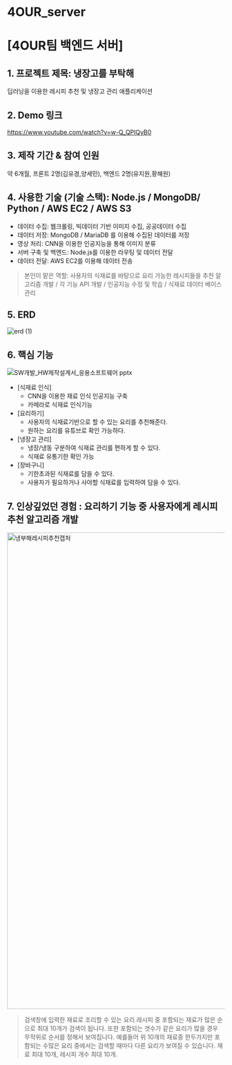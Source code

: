 # 4OUR_server
# [4OUR팀 백엔드 서버]
## 1. 프로젝트 제목: 냉장고를 부탁해
딥러닝을 이용한 레시피 추천 및 냉장고 관리 애플리케이션

## 2. Demo 링크
https://www.youtube.com/watch?v=w-Q_QPlQyB0

## 3. 제작 기간 & 참여 인원
약 6개월, 프론트 2명(김유경,양세민), 백엔드 2명(유지원,황혜원)
 
## 4. 사용한 기술 (기술 스택): Node.js / MongoDB/ Python / AWS EC2 / AWS S3
  - 데이터 수집: 웹크롤링, 빅데이터 기반 이미지 수집, 공공데이터 수집
  - 데이터 저장: MongoDB / MariaDB 를 이용해 수집된 데이터를 저장
  - 영상 처리: CNN을 이용한 인공지능을 통해 이미지 분류
  - 서버 구축 및 백엔드: Node.js를 이용한 라우팅 및 데이터 전달
  - 데이터 전달: AWS EC2를 이용해 데이터 전송
  > 본인이 맡은 역할: 사용자의 식재료를 바탕으로 요리 가능한 레시피들을 추천 알고리즘 개발 / 각 기능 API 개발 / 인공지능 수정 및 학습 / 식재료 데이터 베이스 관리

## 5. ERD

![erd (1)](https://github.com/dswu4our/server/assets/43868373/9b7294ea-c498-4b2a-896f-2eebabf740bd)

## 6. 핵심 기능
![SW개발_HW제작설계서_응용소프트웨어 pptx](https://github.com/dswu4our/server/assets/43868373/452da419-10a5-4a27-a56d-e7fe0ca990fd)


- [식재료 인식]
  - CNN을 이용한 재료 인식 인공지능 구축
  - 카메라로 식재료 인식기능
- [요리하기]
  - 사용자의 식재료기반으로 할 수 있는 요리를 추천해준다.
  - 원하는 요리를 유튜브로 확인 가능하다.
- [냉장고 관리]
  - 냉장/냉동 구분하여 식재료 관리를 편하게 할 수 있다.
  - 식재료 유통기한 확인 가능
- [장바구니]
  - 기한초과된 식재료를 담을 수 있다.
  - 사용자가 필요하거나 사야할 식재료를 입력하여 담을 수 있다.

## 7. 인상깊었던 경험 : 요리하기 기능 중 사용자에게 레시피 추천 알고리즘 개발
<img width="1104" alt="냉부해레시피추천캡처" src="https://github.com/dswu4our/server/assets/43868373/7433726c-d98b-4769-a31c-37d86f26e722">

> 검색창에 입력한 재료로 조리할 수 있는 요리 레시피 중 포함되는 재료가 많은 순으로
최대 10개가 검색이 됩니다. 또한 포함되는 갯수가 같은 요리가 많을 경우
무작위로 순서를 정해서 보여집니다. 예를들어 위 10개의 재료중 한두가지만 포함되는 수많은 요리 중에서는 검색할 때마다 다른 요리가 보여질 수 있습니다.
재료 최대 10개, 레시피 개수 최대 10개.
